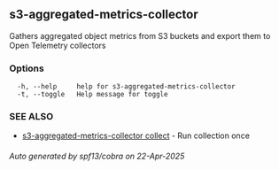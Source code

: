 ## s3-aggregated-metrics-collector

Gathers aggregated object metrics from S3 buckets and export them to Open Telemetry collectors

### Options

```
  -h, --help     help for s3-aggregated-metrics-collector
  -t, --toggle   Help message for toggle
```

### SEE ALSO

* [s3-aggregated-metrics-collector collect](s3-aggregated-metrics-collector_collect.md)	 - Run collection once

###### Auto generated by spf13/cobra on 22-Apr-2025
